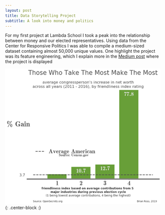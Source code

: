 ```yaml
---
layout: post
title: Data Storytelling Project
subtitle: A look into money and politics
---
```


For my first project at Lambda School I took a peak into the relationship between money and our elected representatives. Using data 
from the Center for Responsive Politics I was able to compile a medium-sized dataset containing almost 50,000 unique values. One highlight 
the project was its feature engineering, which I explain more in the [Medium post](https://medium.com/@BrianThomasRoss/want-to-get-rich-join-congress-and-get-friendly-with-big-business-72bf85afeac1)
where the project is displayed


![Money and Politics](/img/Visualization_5.png){: .center-block :}
